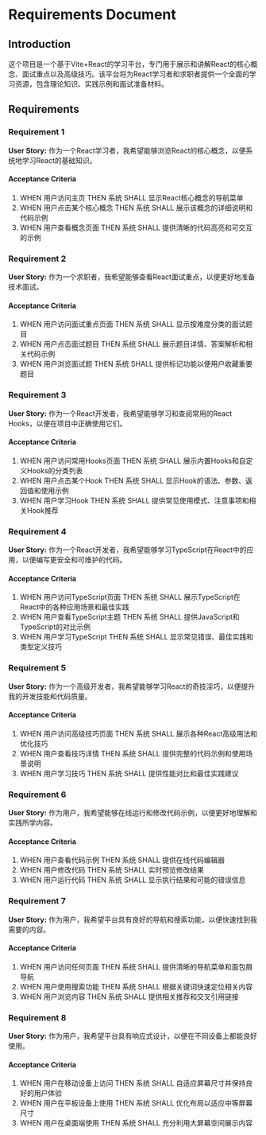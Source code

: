 # Requirements Document

## Introduction

这个项目是一个基于Vite+React的学习平台，专门用于展示和讲解React的核心概念、面试重点以及高级技巧。该平台将为React学习者和求职者提供一个全面的学习资源，包含理论知识、实践示例和面试准备材料。

## Requirements

### Requirement 1

**User Story:** 作为一个React学习者，我希望能够浏览React的核心概念，以便系统地学习React的基础知识。

#### Acceptance Criteria

1. WHEN 用户访问主页 THEN 系统 SHALL 显示React核心概念的导航菜单
2. WHEN 用户点击某个核心概念 THEN 系统 SHALL 展示该概念的详细说明和代码示例
3. WHEN 用户查看概念页面 THEN 系统 SHALL 提供清晰的代码高亮和可交互的示例

### Requirement 2

**User Story:** 作为一个求职者，我希望能够查看React面试重点，以便更好地准备技术面试。

#### Acceptance Criteria

1. WHEN 用户访问面试重点页面 THEN 系统 SHALL 显示按难度分类的面试题目
2. WHEN 用户点击面试题目 THEN 系统 SHALL 展示题目详情、答案解析和相关代码示例
3. WHEN 用户浏览面试题 THEN 系统 SHALL 提供标记功能以便用户收藏重要题目

### Requirement 3

**User Story:** 作为一个React开发者，我希望能够学习和查阅常用的React Hooks，以便在项目中正确使用它们。

#### Acceptance Criteria

1. WHEN 用户访问常用Hooks页面 THEN 系统 SHALL 展示内置Hooks和自定义Hooks的分类列表
2. WHEN 用户点击某个Hook THEN 系统 SHALL 显示Hook的语法、参数、返回值和使用示例
3. WHEN 用户学习Hook THEN 系统 SHALL 提供常见使用模式、注意事项和相关Hook推荐

### Requirement 4

**User Story:** 作为一个React开发者，我希望能够学习TypeScript在React中的应用，以便编写更安全和可维护的代码。

#### Acceptance Criteria

1. WHEN 用户访问TypeScript页面 THEN 系统 SHALL 展示TypeScript在React中的各种应用场景和最佳实践
2. WHEN 用户查看TypeScript主题 THEN 系统 SHALL 提供JavaScript和TypeScript的对比示例
3. WHEN 用户学习TypeScript THEN 系统 SHALL 显示常见错误、最佳实践和类型定义技巧

### Requirement 5

**User Story:** 作为一个高级开发者，我希望能够学习React的奇技淫巧，以便提升我的开发技能和代码质量。

#### Acceptance Criteria

1. WHEN 用户访问高级技巧页面 THEN 系统 SHALL 展示各种React高级用法和优化技巧
2. WHEN 用户查看技巧详情 THEN 系统 SHALL 提供完整的代码示例和使用场景说明
3. WHEN 用户学习技巧 THEN 系统 SHALL 提供性能对比和最佳实践建议

### Requirement 6

**User Story:** 作为用户，我希望能够在线运行和修改代码示例，以便更好地理解和实践所学内容。

#### Acceptance Criteria

1. WHEN 用户查看代码示例 THEN 系统 SHALL 提供在线代码编辑器
2. WHEN 用户修改代码 THEN 系统 SHALL 实时预览修改结果
3. WHEN 用户运行代码 THEN 系统 SHALL 显示执行结果和可能的错误信息

### Requirement 7

**User Story:** 作为用户，我希望平台具有良好的导航和搜索功能，以便快速找到我需要的内容。

#### Acceptance Criteria

1. WHEN 用户访问任何页面 THEN 系统 SHALL 提供清晰的导航菜单和面包屑导航
2. WHEN 用户使用搜索功能 THEN 系统 SHALL 根据关键词快速定位相关内容
3. WHEN 用户浏览内容 THEN 系统 SHALL 提供相关推荐和交叉引用链接

### Requirement 8

**User Story:** 作为用户，我希望平台具有响应式设计，以便在不同设备上都能良好使用。

#### Acceptance Criteria

1. WHEN 用户在移动设备上访问 THEN 系统 SHALL 自适应屏幕尺寸并保持良好的用户体验
2. WHEN 用户在平板设备上使用 THEN 系统 SHALL 优化布局以适应中等屏幕尺寸
3. WHEN 用户在桌面端使用 THEN 系统 SHALL 充分利用大屏幕空间展示内容